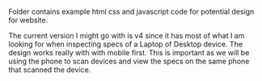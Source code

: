 Folder contains example html css and javascript code for potential design for website.

The current version I might go with is v4 since it has most of what I am looking for when inspecting specs of a Laptop of Desktop device.
The design works really with with mobile first. This is important as we will be using the phone to scan devices and view the specs on the same phone that scanned the device.